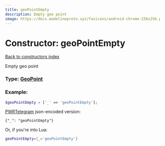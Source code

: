 ```yaml
---
title: geoPointEmpty
description: Empty geo point
image: https://docs.madelineproto.xyz/favicons/android-chrome-256x256.png
---
```

# Constructor: geoPointEmpty  
[Back to constructors index](index.md)



Empty geo point




### Type: [GeoPoint](../types/GeoPoint.md)


### Example:

```php
$geoPointEmpty = ['_' => 'geoPointEmpty'];
```  

[PWRTelegram](https://pwrtelegram.xyz) json-encoded version:

```
{"_": "geoPointEmpty"}
```


Or, if you're into Lua:

```lua
geoPointEmpty={_='geoPointEmpty'}

```


